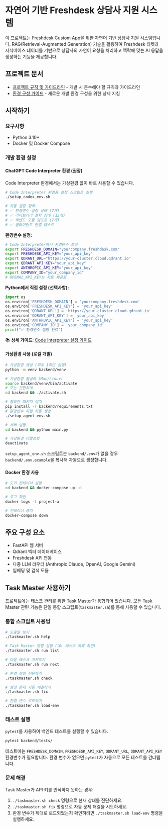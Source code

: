 # 자연어 기반 Freshdesk 상담사 지원 시스템

이 프로젝트는 Freshdesk Custom App을 위한 자연어 기반 상담사 지원 시스템입니다.
RAG(Retrieval-Augmented Generation) 기술을 활용하여 Freshdesk 티켓과 지식베이스 데이터를 기반으로 상담사의 자연어 요청을 처리하고 맥락에 맞는 AI 응답을 생성하는 기능을 제공합니다.

## 프로젝트 문서

- [프로젝트 규칙 및 가이드라인](./PROJECT_RULES.md) - 개발 시 준수해야 할 규칙과 가이드라인
- [환경 구성 가이드](./SETUP.md) - 새로운 개발 환경 구성을 위한 상세 지침

## 시작하기

### 요구사항

- Python 3.10+
- Docker 및 Docker Compose

### 개발 환경 설정

#### ChatGPT Code Interpreter 환경 (권장)

Code Interpreter 환경에서는 가상환경 없이 바로 사용할 수 있습니다.

```bash
# Code Interpreter 환경용 설정 스크립트 실행
./setup_codex_env.sh

# 자동 검증 항목:
# ✅ 환경변수 설정 상태 (7개)
# ✅ 라이브러리 설치 상태 (13개)
# ✅ 백엔드 모듈 임포트 (7개)
# ✅ 클라이언트 연결 테스트
```

**환경변수 설정:**
```bash
# Code Interpreter에서 환경변수 설정
export FRESHDESK_DOMAIN="yourcompany.freshdesk.com"
export FRESHDESK_API_KEY="your_api_key"
export QDRANT_URL="https://your-cluster.cloud.qdrant.io"
export QDRANT_API_KEY="your_api_key"
export ANTHROPIC_API_KEY="your_api_key"
export COMPANY_ID="your_company_id"
# OPENAI_API_KEY는 자동 제공됨
```

**Python에서 직접 설정 (선택사항):**
```python
import os
os.environ['FRESHDESK_DOMAIN'] = 'yourcompany.freshdesk.com'
os.environ['FRESHDESK_API_KEY'] = 'your_api_key'
os.environ['QDRANT_URL'] = 'https://your-cluster.cloud.qdrant.io'
os.environ['QDRANT_API_KEY'] = 'your_api_key'
os.environ['ANTHROPIC_API_KEY'] = 'your_api_key'
os.environ['COMPANY_ID'] = 'your_company_id'
print("✅ 환경변수 설정 완료")
```

📚 **상세 가이드**: [Code Interpreter 설정 가이드](./CODEX_SETUP.md)

#### 가상환경 사용 (로컬 개발)

```bash
# 가상환경 생성 (최초 1회만 실행)
python -m venv backend/venv

# 가상환경 활성화 (Mac/Linux)
source backend/venv/bin/activate
# 또는 간편하게
cd backend && ./activate.sh

# 필요한 패키지 설치
pip install -r backend/requirements.txt
# 환경변수 파일 자동 생성
./setup_agent_env.sh

# 서버 실행
cd backend && python main.py

# 가상환경 비활성화
deactivate
```

`setup_agent_env.sh` 스크립트는 `backend/.env`가 없을 경우
`backend/.env.example`을 복사해 자동으로 생성합니다.

#### Docker 환경 사용

```bash
# 도커 컨테이너 실행
cd backend && docker-compose up -d

# 로그 확인
docker logs -f project-a

# 컨테이너 중지
docker-compose down
```

## 주요 구성 요소

- FastAPI 웹 서버
- Qdrant 벡터 데이터베이스
- Freshdesk API 연동
- 다중 LLM 라우터 (Anthropic Claude, OpenAI, Google Gemini)
- 임베딩 및 검색 모듈

## Task Master 사용하기

프로젝트에는 태스크 관리를 위한 Task Master가 통합되어 있습니다. 모든 Task Master 관련 기능은 단일 통합 스크립트(`taskmaster.sh`)를 통해 사용할 수 있습니다.

### 통합 스크립트 사용법

```bash
# 도움말 보기
./taskmaster.sh help

# Task Master 명령 실행 (예: 태스크 목록 확인)
./taskmaster.sh run list

# 다음 태스크 가져오기
./taskmaster.sh run next

# 환경 설정 진단하기
./taskmaster.sh check

# 설정 문제 자동 해결하기
./taskmaster.sh fix

# 환경 변수 로드하기
./taskmaster.sh load-env
```

### 테스트 실행

`pytest`를 사용하여 백엔드 테스트를 실행할 수 있습니다.

```bash
pytest backend/tests/
```

테스트에는 `FRESHDESK_DOMAIN`, `FRESHDESK_API_KEY`, `QDRANT_URL`, `QDRANT_API_KEY` 환경변수가 필요합니다. 환경 변수가 없으면 `pytest`가 자동으로 모든 테스트를 건너뜁니다.

### 문제 해결

Task Master가 API 키를 인식하지 못하는 경우:

1. `./taskmaster.sh check` 명령으로 현재 상태를 진단하세요.
2. `./taskmaster.sh fix` 명령으로 자동 문제 해결을 시도하세요.
3. 환경 변수가 제대로 로드되었는지 확인하려면 `./taskmaster.sh load-env` 명령을 실행하세요.
